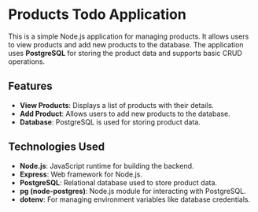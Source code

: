 # Products Todo Application

This is a simple Node.js application for managing products. It allows users to view products and add new products to the database. The application uses **PostgreSQL** for storing the product data and supports basic CRUD operations.

## Features

- **View Products**: Displays a list of products with their details.
- **Add Product**: Allows users to add new products to the database.
- **Database**: PostgreSQL is used for storing product data.

## Technologies Used

- **Node.js**: JavaScript runtime for building the backend.
- **Express**: Web framework for Node.js.
- **PostgreSQL**: Relational database used to store product data.
- **pg (node-postgres)**: Node.js module for interacting with PostgreSQL.
- **dotenv**: For managing environment variables like database credentials.
